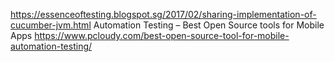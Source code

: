 https://essenceoftesting.blogspot.sg/2017/02/sharing-implementation-of-cucumber-jvm.html
Automation Testing – Best Open Source tools for Mobile Apps
https://www.pcloudy.com/best-open-source-tool-for-mobile-automation-testing/
